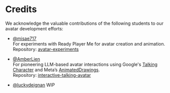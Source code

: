 # Credits

We acknowledge the valuable contributions of the following students to our avatar development efforts:

- [@misae717](https://github.com/misae717)  
  For experiments with Ready Player Me for avatar creation and animation.  
  Repository: [avatar-experiments](https://github.com/sensein/avatar-experiments)

- [@AmberLien](https://github.com/AmberLien)  
  For pioneering LLM-based avatar interactions using Google's [Talking Character](https://github.com/google/generative-ai-docs/tree/main/demos/palm/web/talking-character) and Meta’s [AnimatedDrawings](https://github.com/facebookresearch/AnimatedDrawings).  
  Repository: [interactive-talking-avatar](https://github.com/AmberLien/interactive-talking-avatar)

- [@luckydeignan](https://github.com/luckydeignan)
  WIP
